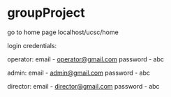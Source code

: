 # groupProject

go to home page
localhost/ucsc/home

login credentials:

operator:
email - operator@gmail.com
password - abc

admin:
email - admin@gmail.com
password - abc

director:
email - director@gmail.com
password - abc



